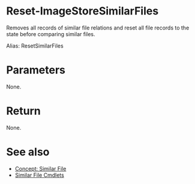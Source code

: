 # Reset-ImageStoreSimilarFiles
Removes all records of similar file relations and reset all file records to the state before comparing similar files.

Alias: ResetSimilarFiles

# Parameters
None.

# Return
None.

# See also
  * [Concept: Similar File](../../concept/SimilarFile.md)
  * [Similar File Cmdlets](../cmdlets.md#similar-file)